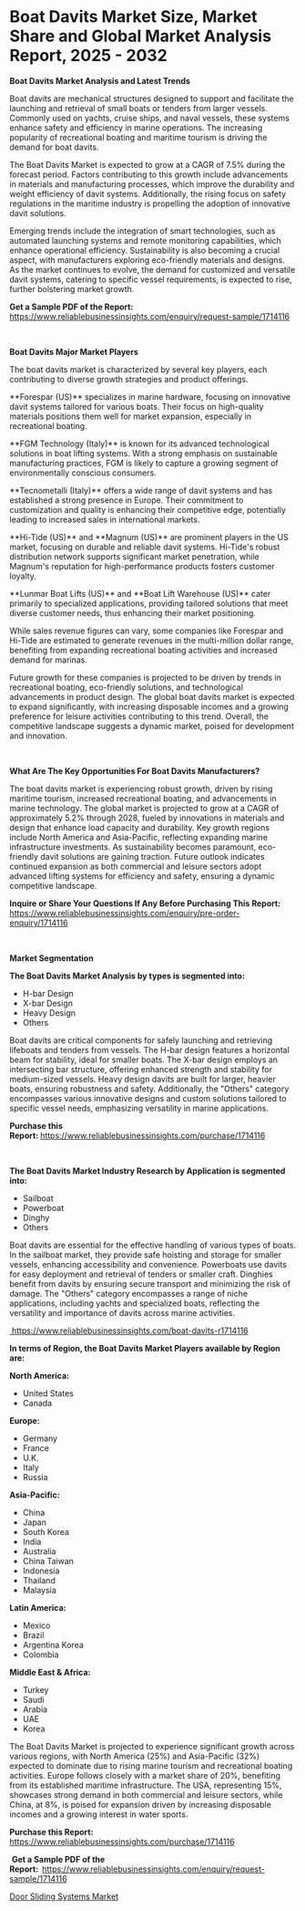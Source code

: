 <p><h1>Boat Davits Market Size, Market Share and Global Market Analysis Report, 2025 - 2032</h1></p><p><strong>Boat Davits Market Analysis and Latest Trends</strong></p>
<p><p>Boat davits are mechanical structures designed to support and facilitate the launching and retrieval of small boats or tenders from larger vessels. Commonly used on yachts, cruise ships, and naval vessels, these systems enhance safety and efficiency in marine operations. The increasing popularity of recreational boating and maritime tourism is driving the demand for boat davits.</p><p>The Boat Davits Market is expected to grow at a CAGR of 7.5% during the forecast period. Factors contributing to this growth include advancements in materials and manufacturing processes, which improve the durability and weight efficiency of davit systems. Additionally, the rising focus on safety regulations in the maritime industry is propelling the adoption of innovative davit solutions.</p><p>Emerging trends include the integration of smart technologies, such as automated launching systems and remote monitoring capabilities, which enhance operational efficiency. Sustainability is also becoming a crucial aspect, with manufacturers exploring eco-friendly materials and designs. As the market continues to evolve, the demand for customized and versatile davit systems, catering to specific vessel requirements, is expected to rise, further bolstering market growth.</p></p>
<p><strong>Get a Sample PDF of the Report:&nbsp;</strong> <a href="https://www.reliablebusinessinsights.com/enquiry/request-sample/1714116?utm_campaign=2768&utm_medium=2&utm_source=Github&utm_content=ia&utm_term=10042025&utm_id=boat-davits">https://www.reliablebusinessinsights.com/enquiry/request-sample/1714116</a></p>
<p>&nbsp;</p>
<p><strong>Boat Davits Major Market Players</strong></p>
<p><p>The boat davits market is characterized by several key players, each contributing to diverse growth strategies and product offerings. </p><p>**Forespar (US)** specializes in marine hardware, focusing on innovative davit systems tailored for various boats. Their focus on high-quality materials positions them well for market expansion, especially in recreational boating.</p><p>**FGM Technology (Italy)** is known for its advanced technological solutions in boat lifting systems. With a strong emphasis on sustainable manufacturing practices, FGM is likely to capture a growing segment of environmentally conscious consumers.</p><p>**Tecnometalli (Italy)** offers a wide range of davit systems and has established a strong presence in Europe. Their commitment to customization and quality is enhancing their competitive edge, potentially leading to increased sales in international markets.</p><p>**Hi-Tide (US)** and **Magnum (US)** are prominent players in the US market, focusing on durable and reliable davit systems. Hi-Tide's robust distribution network supports significant market penetration, while Magnum's reputation for high-performance products fosters customer loyalty.</p><p>**Lunmar Boat Lifts (US)** and **Boat Lift Warehouse (US)** cater primarily to specialized applications, providing tailored solutions that meet diverse customer needs, thus enhancing their market positioning.</p><p>While sales revenue figures can vary, some companies like Forespar and Hi-Tide are estimated to generate revenues in the multi-million dollar range, benefiting from expanding recreational boating activities and increased demand for marinas.</p><p>Future growth for these companies is projected to be driven by trends in recreational boating, eco-friendly solutions, and technological advancements in product design. The global boat davits market is expected to expand significantly, with increasing disposable incomes and a growing preference for leisure activities contributing to this trend. Overall, the competitive landscape suggests a dynamic market, poised for development and innovation.</p></p>
<p>&nbsp;</p>
<p><strong>What Are The Key Opportunities For Boat Davits Manufacturers?</strong></p>
<p><p>The boat davits market is experiencing robust growth, driven by rising maritime tourism, increased recreational boating, and advancements in marine technology. The global market is projected to grow at a CAGR of approximately 5.2% through 2028, fueled by innovations in materials and design that enhance load capacity and durability. Key growth regions include North America and Asia-Pacific, reflecting expanding marine infrastructure investments. As sustainability becomes paramount, eco-friendly davit solutions are gaining traction. Future outlook indicates continued expansion as both commercial and leisure sectors adopt advanced lifting systems for efficiency and safety, ensuring a dynamic competitive landscape.</p></p>
<p><strong>Inquire or Share Your Questions If Any Before Purchasing This Report:</strong> <a href="https://www.reliablebusinessinsights.com/enquiry/pre-order-enquiry/1714116?utm_campaign=2768&utm_medium=2&utm_source=Github&utm_content=ia&utm_term=10042025&utm_id=boat-davits">https://www.reliablebusinessinsights.com/enquiry/pre-order-enquiry/1714116</a></p>
<p>&nbsp;</p>
<p><strong>Market Segmentation</strong></p>
<p><strong>The Boat Davits Market Analysis by types is segmented into:</strong></p>
<p><ul><li>H-bar Design</li><li>X-bar Design</li><li>Heavy Design</li><li>Others</li></ul></p>
<p><p>Boat davits are critical components for safely launching and retrieving lifeboats and tenders from vessels. The H-bar design features a horizontal beam for stability, ideal for smaller boats. The X-bar design employs an intersecting bar structure, offering enhanced strength and stability for medium-sized vessels. Heavy design davits are built for larger, heavier boats, ensuring robustness and safety. Additionally, the "Others" category encompasses various innovative designs and custom solutions tailored to specific vessel needs, emphasizing versatility in marine applications.</p></p>
<p><strong>Purchase this Report:&nbsp;</strong><a href="https://www.reliablebusinessinsights.com/purchase/1714116?utm_campaign=2768&utm_medium=2&utm_source=Github&utm_content=ia&utm_term=10042025&utm_id=boat-davits">https://www.reliablebusinessinsights.com/purchase/1714116</a></p>
<p>&nbsp;</p>
<p><strong>The Boat Davits Market Industry Research by Application is segmented into:</strong></p>
<p><ul><li>Sailboat</li><li>Powerboat</li><li>Dinghy</li><li>Others</li></ul></p>
<p><p>Boat davits are essential for the effective handling of various types of boats. In the sailboat market, they provide safe hoisting and storage for smaller vessels, enhancing accessibility and convenience. Powerboats use davits for easy deployment and retrieval of tenders or smaller craft. Dinghies benefit from davits by ensuring secure transport and minimizing the risk of damage. The "Others" category encompasses a range of niche applications, including yachts and specialized boats, reflecting the versatility and importance of davits across marine activities.</p></p>
<p><a href="https://www.reliablebusinessinsights.com/boat-davits-r1714116?utm_campaign=2768&utm_medium=2&utm_source=Github&utm_content=ia&utm_term=10042025&utm_id=boat-davits">&nbsp;https://www.reliablebusinessinsights.com/boat-davits-r1714116</a></p>
<p><strong>In terms of Region, the Boat Davits Market Players available by Region are:</strong></p>
<p>
    <p> <strong> North America: </strong>
        <ul>
            <li>United States</li>
            <li>Canada</li>
        </ul>
        </p> 
    <p> <strong> Europe: </strong>
        <ul>
            <li>Germany</li>
            <li>France</li>
            <li>U.K.</li>
            <li>Italy</li>
            <li>Russia</li>
        </ul>
        </p> 
    <p> <strong> Asia-Pacific: </strong>
        <ul>
            <li>China</li>
            <li>Japan</li>
            <li>South Korea</li>
            <li>India</li>
            <li>Australia</li>
            <li>China Taiwan</li>
            <li>Indonesia</li>
            <li>Thailand</li>
            <li>Malaysia</li>
        </ul>
        </p> 
    <p> <strong> Latin America: </strong>
        <ul>
            <li>Mexico</li>
            <li>Brazil</li>
            <li>Argentina Korea</li>
            <li>Colombia</li>
        </ul>
        </p> 
    <p> <strong> Middle East & Africa: </strong>
        <ul>
            <li>Turkey</li>
            <li>Saudi</li>
            <li>Arabia</li>
            <li>UAE</li>
            <li>Korea</li>
        </ul>
    </p>
    </p>
<p><p>The Boat Davits Market is projected to experience significant growth across various regions, with North America (25%) and Asia-Pacific (32%) expected to dominate due to rising marine tourism and recreational boating activities. Europe follows closely with a market share of 20%, benefiting from its established maritime infrastructure. The USA, representing 15%, showcases strong demand in both commercial and leisure sectors, while China, at 8%, is poised for expansion driven by increasing disposable incomes and a growing interest in water sports.</p></p>
<p><strong>Purchase this Report: </strong><a href="https://www.reliablebusinessinsights.com/purchase/1714116?utm_campaign=2768&utm_medium=2&utm_source=Github&utm_content=ia&utm_term=10042025&utm_id=boat-davits">https://www.reliablebusinessinsights.com/purchase/1714116</a></p>
<p>&nbsp;<strong>Get a Sample PDF of the Report:&nbsp;&nbsp;</strong><a href="https://www.reliablebusinessinsights.com/enquiry/request-sample/1714116?utm_campaign=2768&utm_medium=2&utm_source=Github&utm_content=ia&utm_term=10042025&utm_id=boat-davits">https://www.reliablebusinessinsights.com/enquiry/request-sample/1714116</a></p>
<p><strong></strong></p>
<p><p><a href="https://github.com/sekohlorik/Market-Research-Report-List-1/blob/main/door-sliding-systems-market.md?utm_campaign=2768&utm_medium=2&utm_source=Github&utm_content=ia&utm_term=10042025&utm_id=boat-davits">Door Sliding Systems Market</a></p></p>
